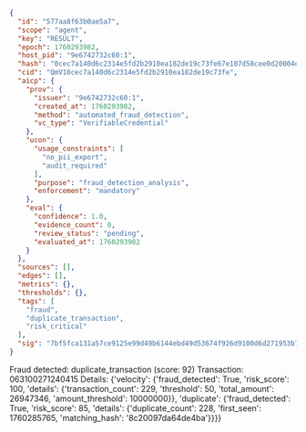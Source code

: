 ```json
{
  "id": "577aa8f63b0ae5a7",
  "scope": "agent",
  "key": "RESULT",
  "epoch": 1760293982,
  "host_pid": "9e6742732c60:1",
  "hash": "0cec7a140d6c2314e5fd2b2910ea182de19c73fe67e107d58cee0d20004e8075",
  "cid": "QmV10cec7a140d6c2314e5fd2b2910ea182de19c73fe",
  "aicp": {
    "prov": {
      "issuer": "9e6742732c60:1",
      "created_at": 1760293982,
      "method": "automated_fraud_detection",
      "vc_type": "VerifiableCredential"
    },
    "ucon": {
      "usage_constraints": [
        "no_pii_export",
        "audit_required"
      ],
      "purpose": "fraud_detection_analysis",
      "enforcement": "mandatory"
    },
    "eval": {
      "confidence": 1.0,
      "evidence_count": 0,
      "review_status": "pending",
      "evaluated_at": 1760293982
    }
  },
  "sources": [],
  "edges": [],
  "metrics": {},
  "thresholds": {},
  "tags": [
    "fraud",
    "duplicate_transaction",
    "risk_critical"
  ],
  "sig": "7bf5fca131a57ce9125e99d49b6144ebd49d53674f926d9100d6d271953b7643"
}
```

Fraud detected: duplicate_transaction (score: 92)
Transaction: 063100271240415
Details: {'velocity': {'fraud_detected': True, 'risk_score': 100, 'details': {'transaction_count': 229, 'threshold': 50, 'total_amount': 26947346, 'amount_threshold': 10000000}}, 'duplicate': {'fraud_detected': True, 'risk_score': 85, 'details': {'duplicate_count': 228, 'first_seen': 1760285765, 'matching_hash': '8c20097da64de4ba'}}}}